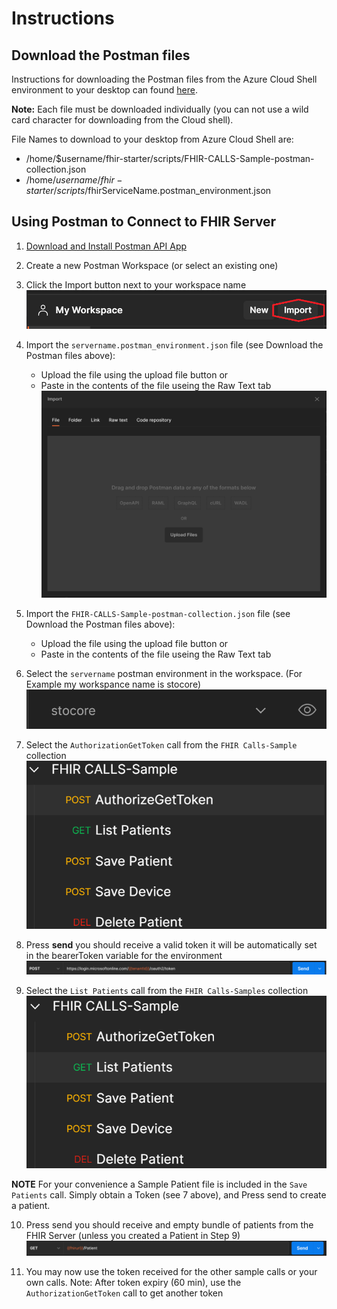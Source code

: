 # Instructions 

## Download the Postman files 
Instructions for downloading the Postman files from the Azure Cloud Shell environment to your desktop can found [here](https://docs.microsoft.com/en-us/azure/cloud-shell/using-the-shell-window#upload-and-download-files).

__Note:__ Each file must be downloaded individually (you can not use a wild card character for downloading from the Cloud shell). 

File Names to download to your desktop from Azure Cloud Shell are:
 - /home/$username/fhir-starter/scripts/FHIR-CALLS-Sample-postman-collection.json
 - /home/$username/fhir-starter/scripts/$fhirServiceName.postman_environment.json 



## Using Postman to Connect to FHIR Server

1. [Download and Install Postman API App](https://www.postman.com/downloads/)

2. Create a new Postman Workspace (or select an existing one)

3. Click the Import button next to your workspace name ![Import Postman](./images/postman1.png)

4. Import the ```servername.postman_environment.json``` file (see Download the Postman files above):
    + Upload the file using the upload file button or
    + Paste in the contents of the file useing the Raw Text tab
    ![Import Postman](./images/postman2.png)

5. Import the ```FHIR-CALLS-Sample-postman-collection.json``` file (see Download the Postman files above):
    + Upload the file using the upload file button or
    + Paste in the contents of the file useing the Raw Text tab

6. Select the ```servername``` postman environment in the workspace. (For Example my workspance name is stocore)
   ![Import Postman](./images/postman3.png)

7. Select the ```AuthorizationGetToken``` call from the ```FHIR Calls-Sample``` collection
   ![Import Postman](./images/postman4.png)

8. Press __send__ you should receive a valid token it will be automatically set in the bearerToken variable for the environment
   ![Import Postman](./images/postman5.png)

9. Select the ```List Patients``` call from the ```FHIR Calls-Samples``` collection
   ![Import Postman](./images/postman6.png)

__NOTE__  For your convenience a Sample Patient file is included in the ```Save Patients``` call.  Simply obtain a Token (see 7 above), and Press send to create a patient. 

10. Press send you should receive and empty bundle of patients from the FHIR Server (unless you created a Patient in Step 9)
   ![Import Postman](./images/postman7.png)

11. You may now use the token received for the other sample calls or your own calls.  Note: After token expiry (60 min), use the ```AuthorizationGetToken``` call to get another token

